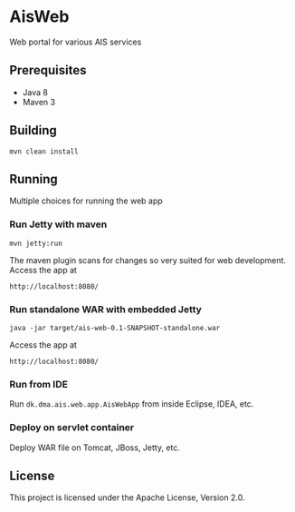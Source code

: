 AisWeb
======

Web portal for various AIS services

## Prerequisites

* Java 8
* Maven 3

## Building

	mvn clean install
	
## Running

Multiple choices for running the web app

### Run Jetty with maven

	mvn jetty:run
	
The maven plugin scans for changes so very suited for web development. Access the app at

	http://localhost:8080/
	
### Run standalone WAR with embedded Jetty

	java -jar target/ais-web-0.1-SNAPSHOT-standalone.war
	
Access the app at

	http://localhost:8080/
	
### Run from IDE

Run `dk.dma.ais.web.app.AisWebApp` from inside Eclipse, IDEA, etc.

### Deploy on servlet container

Deploy WAR file on Tomcat, JBoss, Jetty, etc.  

## License ##

This project is licensed under the Apache License, Version 2.0.

